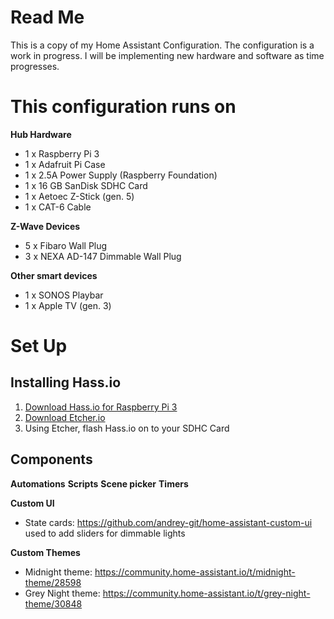 # Read Me
This is a copy of my Home Assistant Configuration. The configuration is a work in progress. I will be implementing new hardware and software as time progresses.

# This configuration runs on
**Hub Hardware**
* 1 x Raspberry Pi 3
* 1 x Adafruit Pi Case
* 1 x 2.5A Power Supply (Raspberry Foundation)
* 1 x 16 GB SanDisk SDHC Card
* 1 x Aetoec Z-Stick (gen. 5)
* 1 x CAT-6 Cable

**Z-Wave Devices**
* 5 x Fibaro Wall Plug
* 3 x NEXA AD-147 Dimmable Wall Plug

**Other smart devices**
* 1 x SONOS Playbar
* 1 x Apple TV (gen. 3)

# Set Up
## Installing Hass.io
1. [Download Hass.io for Raspberry Pi 3](https://github.com/home-assistant/hassio-build/releases/download/1.1/resinos-hassio-1.1-raspberrypi3.img.bz2)
2. [Download Etcher.io](https://etcher.io)
3. Using Etcher, flash Hass.io on to your SDHC Card



## Components
**Automations**
**Scripts**
**Scene picker**
**Timers**

**Custom UI**
* State cards: https://github.com/andrey-git/home-assistant-custom-ui used to add sliders for dimmable lights

**Custom Themes**
* Midnight theme: https://community.home-assistant.io/t/midnight-theme/28598
* Grey Night theme: https://community.home-assistant.io/t/grey-night-theme/30848
